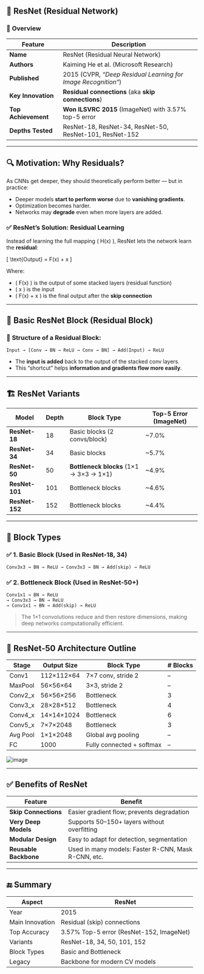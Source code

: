 ## 🧠 **ResNet (Residual Network)**

### 📌 **Overview**

| Feature            | Description                                           |
|--------------------|-------------------------------------------------------|
| **Name**           | ResNet (Residual Neural Network)                     |
| **Authors**        | Kaiming He et al. (Microsoft Research)               |
| **Published**      | 2015 (CVPR, *“Deep Residual Learning for Image Recognition”*) |
| **Key Innovation** | **Residual connections** (aka **skip connections**)   |
| **Top Achievement**| **Won ILSVRC 2015** (ImageNet) with 3.57% top-5 error |
| **Depths Tested**  | ResNet-18, ResNet-34, ResNet-50, ResNet-101, ResNet-152 |

---

## 🔍 **Motivation: Why Residuals?**

As CNNs get deeper, they should theoretically perform better — but in practice:
- Deeper models **start to perform worse** due to **vanishing gradients**.
- Optimization becomes harder.
- Networks may **degrade** even when more layers are added.

### ✅ **ResNet’s Solution: Residual Learning**
Instead of learning the full mapping \( H(x) \), ResNet lets the network learn the **residual**:

\[
\text{Output} = F(x) + x
\]

Where:
- \( F(x) \) is the output of some stacked layers (residual function)
- \( x \) is the input
- \( F(x) + x \) is the final output after the **skip connection**

---

## 🧱 **Basic ResNet Block (Residual Block)**

### 🔧 **Structure of a Residual Block:**

```text
Input → [Conv → BN → ReLU → Conv → BN] → Add(Input) → ReLU
```

- The **input is added** back to the output of the stacked conv layers.
- This “shortcut” helps **information and gradients flow more easily**.

---

## 🏗️ **ResNet Variants**

| **Model**     | **Depth** | **Block Type**               | **Top-5 Error (ImageNet)** |
|---------------|-----------|------------------------------|-----------------------------|
| **ResNet-18** | 18        | Basic blocks (2 convs/block) | ~7.0%                       |
| **ResNet-34** | 34        | Basic blocks                 | ~5.7%                       |
| **ResNet-50** | 50        | **Bottleneck blocks** (1×1 → 3×3 → 1×1) | ~4.9%           |
| **ResNet-101**| 101       | Bottleneck blocks            | ~4.6%                       |
| **ResNet-152**| 152       | Bottleneck blocks            | ~4.4%                       |

---

## 📐 **Block Types**

### ✅ **1. Basic Block** (Used in ResNet-18, 34)
```text
Conv3x3 → BN → ReLU → Conv3x3 → BN → Add(skip) → ReLU
```

### ✅ **2. Bottleneck Block** (Used in ResNet-50+)
```text
Conv1x1 → BN → ReLU  
→ Conv3x3 → BN → ReLU  
→ Conv1x1 → BN → Add(skip) → ReLU
```

> The 1×1 convolutions reduce and then restore dimensions, making deep networks computationally efficient.

---

## 🧪 **ResNet-50 Architecture Outline**

| **Stage**     | **Output Size** | **Block Type**     | **# Blocks** |
|---------------|------------------|---------------------|--------------|
| Conv1         | 112×112×64       | 7×7 conv, stride 2   | –            |
| MaxPool       | 56×56×64         | 3×3, stride 2        | –            |
| Conv2_x       | 56×56×256        | Bottleneck           | 3            |
| Conv3_x       | 28×28×512        | Bottleneck           | 4            |
| Conv4_x       | 14×14×1024       | Bottleneck           | 6            |
| Conv5_x       | 7×7×2048         | Bottleneck           | 3            |
| Avg Pool      | 1×1×2048         | Global avg pooling   | –            |
| FC            | 1000             | Fully connected + softmax | –        |

![image](https://github.com/user-attachments/assets/a181c503-8be0-4afe-8a2f-01820af496f4)

---

## ✅ **Benefits of ResNet**

| Feature              | Benefit                                     |
|----------------------|---------------------------------------------|
| **Skip Connections** | Easier gradient flow; prevents degradation |
| **Very Deep Models** | Supports 50–150+ layers without overfitting|
| **Modular Design**   | Easy to adapt for detection, segmentation  |
| **Reusable Backbone**| Used in many models: Faster R-CNN, Mask R-CNN, etc. |

---

## 🔚 **Summary**

| **Aspect**         | **ResNet**                                |
|--------------------|--------------------------------------------|
| Year               | 2015                                       |
| Main Innovation    | Residual (skip) connections                |
| Top Accuracy       | 3.57% Top-5 error (ResNet-152, ImageNet)   |
| Variants           | ResNet-18, 34, 50, 101, 152                |
| Block Types        | Basic and Bottleneck                      |
| Legacy             | Backbone for modern CV models             |
